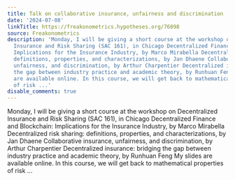 ```yaml
---
title: Talk on collaborative insurance, unfairness and discrimination
date: '2024-07-08'
linkTitle: https://freakonometrics.hypotheses.org/76098
source: Freakonometrics
description: 'Monday, I will be giving a short course at the workshop on Decentralized
  Insurance and Risk Sharing (SAC 161), in Chicago Decentralized Finance and Blockchain:
  Implications for the Insurance Industry, by Marco Mirabella Decentralized risk sharing:
  definitions, properties, and characterizations, by Jan Dhaene Collaborative insurance,
  unfairness, and discrimination, by Arthur Charpentier Decentralized insurance: bridging
  the gap between industry practice and academic theory, by Runhuan Feng My slides
  are available online. In this course, we will get back to mathematical properties
  of risk ...'
disable_comments: true
---
```

Monday, I will be giving a short course at the workshop on Decentralized Insurance and Risk Sharing (SAC 161), in Chicago Decentralized Finance and Blockchain: Implications for the Insurance Industry, by Marco Mirabella Decentralized risk sharing: definitions, properties, and characterizations, by Jan Dhaene Collaborative insurance, unfairness, and discrimination, by Arthur Charpentier Decentralized insurance: bridging the gap between industry practice and academic theory, by Runhuan Feng My slides are available online. In this course, we will get back to mathematical properties of risk ...